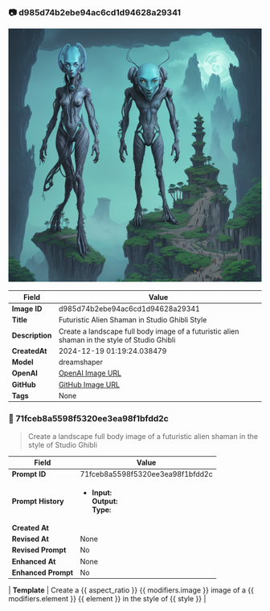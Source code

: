 

### 📷 d985d74b2ebe94ac6cd1d94628a29341 


![data.id](./d985d74b2ebe94ac6cd1d94628a29341.jpg)


| Field          | Value                                                                                                                     |
|----------------|---------------------------------------------------------------------------------------------------------------------------|
| **Image ID**             | d985d74b2ebe94ac6cd1d94628a29341                                                                                                             |
| **Title**           | Futuristic Alien Shaman in Studio Ghibli Style                                                                                                       |
| **Description**           | Create a landscape full body image of a futuristic alien shaman in the style of Studio Ghibli                                                                                                       |
| **CreatedAt**        | 2024-12-19 01:19:24.038479                                                                                                        |
| **Model**        | dreamshaper                                                                                                        |
| **OpenAI**         | [OpenAI Image URL](http://192.168.1.85:8081/generated-images/b641568737225.png)                                                                                |
| **GitHub**         | [GitHub Image URL](https://raw.githubusercontent.com/Caneta-Silva/weeb/refs/heads/main/images/d985d74b2ebe94ac6cd1d94628a29341/d985d74b2ebe94ac6cd1d94628a29341.jpg)                                                                                |
| **Tags**       | None                                                                                                                   |

### 📜 71fceb8a5598f5320ee3ea98f1bfdd2c

> Create a landscape full body image of a futuristic alien shaman in the style of Studio Ghibli

| Field          | Value                                                                                                                                                                      |
|----------------|----------------------------------------------------------------------------------------------------------------------------------------------------------------------------|
| **Prompt ID**  | 71fceb8a5598f5320ee3ea98f1bfdd2c                                                                                                                                                            |
| **Prompt History** | <ul><li>**Input:**  <br> **Output:**  <br> **Type:** </li></ul> |
| **Created At** |                                                                                                                                                    |
| **Revised At** | None                                                                                                                                                   |
| **Revised Prompt** | No                                                                                                                                                                      |
| **Enhanced At** | None                                                                                                                                                  |
| **Enhanced Prompt** | No                                                                                                                                                                    |

| **Template**   | Create a {{ aspect_ratio }} {{ modifiers.image }} image of a {{ modifiers.element }} {{ element }} in the style of {{ style }}                                                                                                                                           |


